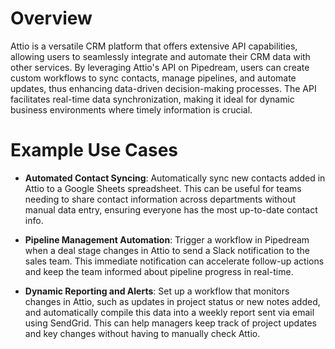 # Overview

Attio is a versatile CRM platform that offers extensive API capabilities, allowing users to seamlessly integrate and automate their CRM data with other services. By leveraging Attio's API on Pipedream, users can create custom workflows to sync contacts, manage pipelines, and automate updates, thus enhancing data-driven decision-making processes. The API facilitates real-time data synchronization, making it ideal for dynamic business environments where timely information is crucial.

# Example Use Cases

- **Automated Contact Syncing**: Automatically sync new contacts added in Attio to a Google Sheets spreadsheet. This can be useful for teams needing to share contact information across departments without manual data entry, ensuring everyone has the most up-to-date contact info.

- **Pipeline Management Automation**: Trigger a workflow in Pipedream when a deal stage changes in Attio to send a Slack notification to the sales team. This immediate notification can accelerate follow-up actions and keep the team informed about pipeline progress in real-time.

- **Dynamic Reporting and Alerts**: Set up a workflow that monitors changes in Attio, such as updates in project status or new notes added, and automatically compile this data into a weekly report sent via email using SendGrid. This can help managers keep track of project updates and key changes without having to manually check Attio.
